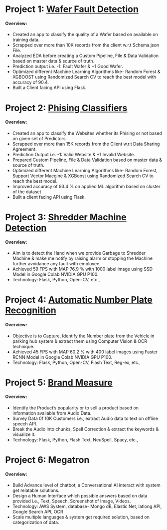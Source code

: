 # Project 1: [Wafer Fault Detection](https://github.com/KrishnaNJena/Wafer-Fault-Detection)

#### Overview:

* Created an app to classify the quality of a Wafer based on available on training data.
* Scrapped over more than 10K records from the client w.r.t Schema.json File.  
* Analyzed EDA before creating a Custom Pipeline, File & Data Validation based on master data & source of truth.
* Prediction output i.e. -1: Fault Wafer & +1 Good Wafer. 
* Optimized different Machine Learning Algorithms like- Random Forest & XGBOOST using Randomized Search CV to reach the best model with accuracy of 90.4. 
* Built a Client facing API using Flask. 



# Project 2: [Phising Classifiers](https://github.com/KrishnaNJena/Phising-Classifiers) 

#### Overview:

* Created an app to classify the Websites whether its Phising or not based on given set of Predictors.
* Scrapped over more than 15K records from the Client w.r.t Data Sharing Agreement.
* Prediction Output i.e. -1: Valid Website & +1 Invalid Website.
* Prepared Custom Pipeline, File & Data Validation based on master data & source of truth.
* Optimized different Machine Learning Algorithms like- Random Forest, Support Vector Macgine & XGBoost using Randomized Search CV to reach the best model.
* Improved accuracy of 93.4 % on applied ML algorithm based on cluster of the dataset
* Built a client facing API using Flask.

# Project 3: [Shredder Machine Detection](https://github.com/KrishnaNJena/S-M-Detection)

#### Overview:

* Aim is to detect the Hand when we provide Garbage to Shredder Machine & make me notify by raising alarm or stopping the Machine further avoidance any fault with employee.
* Achieved 59 FPS with MAP 76.9 % with 1000 label image using SSD Model in Google Colab NVIDIA GPU P100.
* Technology: Flask, Python, Open-CV, etc.,

# Project 4: [Automatic Number Plate Recognition](https://github.com/KrishnaNJena/ANPR-Detection)

#### Overview:

* Objective is to Capture, Identify the Number plate from the Vehicle in parking hub system & extract them using Computer Vision & OCR technique.
* Achieved 45 FPS with MAP 60.2 % with 400 label images using Faster RCNN Model in Google Colab NVIDIA GPU P100.
* Technology: Flask, Python, Open-CV, Flash Text, Reg-ex, etc.,


# Project 5: [Brand Measure](https://github.com/KrishnaNJena/Brand-Measure)

#### Overview: 

* Identify the Product’s popularity or to sell a product based on information available from Audio Data.
* Survey Data 0f 10K Customers i.e., extract Audio data to text on offline speech API. 
* Break the Audio into chunks, Spell Correction & extract the keywords & visualize it.
* Technology: Flask, Python, Flash Text, NeuSpell, Spacy, etc.,

# Project 6: Megatron

#### Overview: 

* Build Advance level of chatbot, a Conversational AI interact with system get relatable solutions.
* Design a Human Interface which possible answers based on data provided i.e., Text, Speech, Screenshot of Image, Videos.
* Technology: AWS System, database- Mongo dB, Elastic Net, latlong API, Google Search API, OCR
* Scale multiple languages & system get required solution, based on categorization of data.

